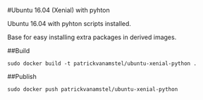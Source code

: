 #Ubuntu 16.04 (Xenial) with pyhton

Ubuntu 16.04 with pyhton scripts installed.

Base for easy installing extra packages in derived images.

##Build

```
sudo docker build -t patrickvanamstel/ubuntu-xenial-python .
```

##Publish

```
sudo docker push patrickvanamstel/ubuntu-xenial-python
```

